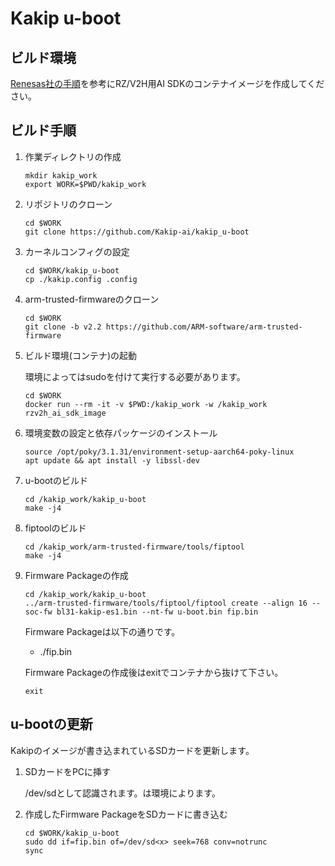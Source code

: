 # Kakip u-boot


## ビルド環境

[Renesas社の手順](https://renesas-rz.github.io/rzv_ai_sdk/5.00/getting_started.html)を参考にRZ/V2H用AI SDKのコンテナイメージを作成してください。

## ビルド手順

1. 作業ディレクトリの作成

    ```
    mkdir kakip_work
    export WORK=$PWD/kakip_work
    ```

2. リポジトリのクローン

    ```
    cd $WORK
    git clone https://github.com/Kakip-ai/kakip_u-boot
    ```

3. カーネルコンフィグの設定

    ```
    cd $WORK/kakip_u-boot
    cp ./kakip.config .config
    ```

4. arm-trusted-firmwareのクローン

    ```
    cd $WORK
    git clone -b v2.2 https://github.com/ARM-software/arm-trusted-firmware
    ```

3. ビルド環境(コンテナ)の起動

    環境によってはsudoを付けて実行する必要があります。

    ```
    cd $WORK
    docker run --rm -it -v $PWD:/kakip_work -w /kakip_work rzv2h_ai_sdk_image
    ```

4. 環境変数の設定と依存パッケージのインストール

    ```
    source /opt/poky/3.1.31/environment-setup-aarch64-poky-linux
    apt update && apt install -y libssl-dev
    ```

5. u-bootのビルド

    ```
    cd /kakip_work/kakip_u-boot
    make -j4
    ```

6. fiptoolのビルド

    ```
    cd /kakip_work/arm-trusted-firmware/tools/fiptool
    make -j4
    ```

7. Firmware Packageの作成

    ```
    cd /kakip_work/kakip_u-boot
    ../arm-trusted-firmware/tools/fiptool/fiptool create --align 16 --soc-fw bl31-kakip-es1.bin --nt-fw u-boot.bin fip.bin
    ```

    Firmware Packageは以下の通りです。

    - ./fip.bin

    Firmware Packageの作成後はexitでコンテナから抜けて下さい。

    ```
    exit
    ```

## u-bootの更新

Kakipのイメージが書き込まれているSDカードを更新します。

1. SDカードをPCに挿す

    /dev/sd<x>として認識されます。<x>は環境によります。

2. 作成したFirmware PackageをSDカードに書き込む

    ```
    cd $WORK/kakip_u-boot
    sudo dd if=fip.bin of=/dev/sd<x> seek=768 conv=notrunc
    sync
    ```